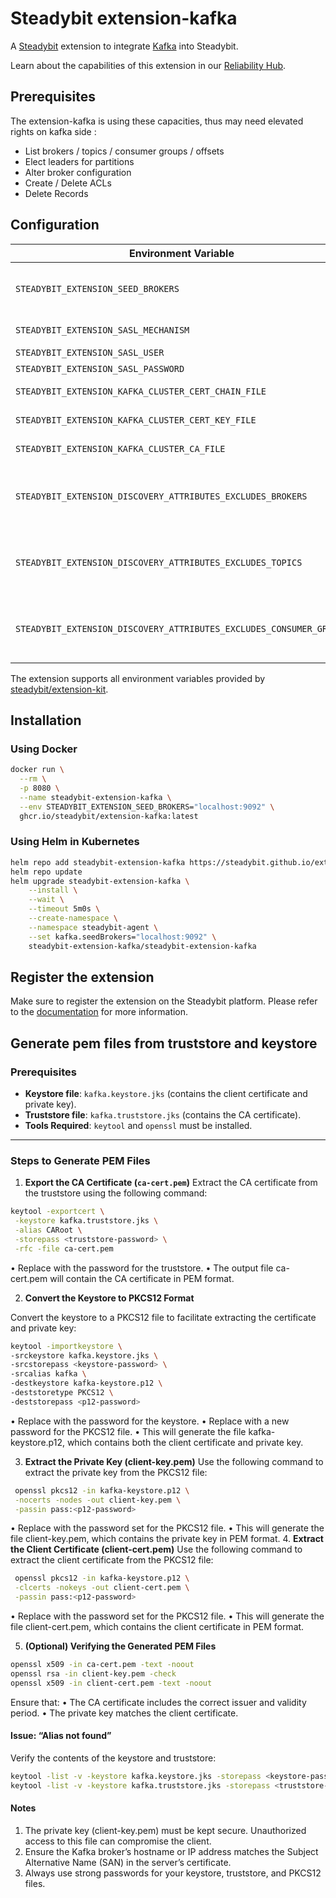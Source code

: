 # Steadybit extension-kafka

A [Steadybit](https://www.steadybit.com/) extension to integrate [Kafka](https://kafka.apache.org/) into Steadybit.

Learn about the capabilities of this extension in our [Reliability Hub](https://hub.steadybit.com/extension/com.steadybit.extension_kafka).

## Prerequisites

The extension-kafka is using these capacities, thus may need elevated rights on kafka side :
- List brokers / topics / consumer groups / offsets
- Elect leaders for partitions
- Alter broker configuration
- Create / Delete ACLs
- Delete Records

## Configuration

| Environment Variable                                                | Helm value                               | Meaning                                                                                                                | Required | Default |
|---------------------------------------------------------------------|------------------------------------------|------------------------------------------------------------------------------------------------------------------------|----------|---------|
| `STEADYBIT_EXTENSION_SEED_BROKERS`                                  | `kafka.seedBrokers`                      | Brokers hosts (without scheme) with port separated by comma (example: "localhost:9092,localhost:9093"                  | yes      |         |
| `STEADYBIT_EXTENSION_SASL_MECHANISM`                                | `kafka.auth.saslMechanism`               | PLAIN, SCRAM-SHA-256, or SCRAM-SHA-512                                                                                 | no       |         |
| `STEADYBIT_EXTENSION_SASL_USER`                                     | `kafka.auth.saslUser`                    | Sasl User                                                                                                              | no       |         |
| `STEADYBIT_EXTENSION_SASL_PASSWORD`                                 | `kafka.auth.saslPassword`                | Sasl Password                                                                                                          | no       |         |
| `STEADYBIT_EXTENSION_KAFKA_CLUSTER_CERT_CHAIN_FILE`                 | `kafka.auth.kafkaClusterCertChainFile`   | The client certificate in PEM format.                                                                                  | no       |         |
| `STEADYBIT_EXTENSION_KAFKA_CLUSTER_CERT_KEY_FILE`                   | `kafka.auth.kafkaClusterCertKeyFile`     | The private key associated with the client certificate.                                                                | no       |         |
| `STEADYBIT_EXTENSION_KAFKA_CLUSTER_CA_FILE`                         | `kafka.auth.kafkaClusterCaFile`          | The Certificate Authority (CA) certificate in PEM format.                                                              | no       |         |
| `STEADYBIT_EXTENSION_DISCOVERY_ATTRIBUTES_EXCLUDES_BROKERS`         | `discovery.attributes.excludes.broker`   | List of Broker Attributes which will be excluded during discovery. Checked by key equality and supporting trailing "*" | no       |         |
| `STEADYBIT_EXTENSION_DISCOVERY_ATTRIBUTES_EXCLUDES_TOPICS`          | `discovery.attributes.excludes.topic`    | List of Broker Attributes which will be excluded during discovery. Checked by key equality and supporting trailing "*" | no       |         |
| `STEADYBIT_EXTENSION_DISCOVERY_ATTRIBUTES_EXCLUDES_CONSUMER_GROUPS` | `discovery.attributes.excludes.consumer` | List of Broker Attributes which will be excluded during discovery. Checked by key equality and supporting trailing "*" | no       |         |


The extension supports all environment variables provided by [steadybit/extension-kit](https://github.com/steadybit/extension-kit#environment-variables).

## Installation

### Using Docker

```sh
docker run \
  --rm \
  -p 8080 \
  --name steadybit-extension-kafka \
  --env STEADYBIT_EXTENSION_SEED_BROKERS="localhost:9092" \
  ghcr.io/steadybit/extension-kafka:latest
```

### Using Helm in Kubernetes

```sh
helm repo add steadybit-extension-kafka https://steadybit.github.io/extension-kafka
helm repo update
helm upgrade steadybit-extension-kafka \
    --install \
    --wait \
    --timeout 5m0s \
    --create-namespace \
    --namespace steadybit-agent \
    --set kafka.seedBrokers="localhost:9092" \
    steadybit-extension-kafka/steadybit-extension-kafka
```

## Register the extension

Make sure to register the extension on the Steadybit platform. Please refer to the [documentation](https://docs.steadybit.com/integrate-with-steadybit/extensions/extension-installation) for more information.

## Generate pem files from truststore and keystore

### Prerequisites
- **Keystore file**: `kafka.keystore.jks` (contains the client certificate and private key).
- **Truststore file**: `kafka.truststore.jks` (contains the CA certificate).
- **Tools Required**: `keytool` and `openssl` must be installed.

---

### Steps to Generate PEM Files

1. **Export the CA Certificate (`ca-cert.pem`)**
	 Extract the CA certificate from the truststore using the following command:

```bash
keytool -exportcert \
 -keystore kafka.truststore.jks \
 -alias CARoot \
 -storepass <truststore-password> \
 -rfc -file ca-cert.pem
```

•	Replace <truststore-password> with the password for the truststore.
•	The output file ca-cert.pem will contain the CA certificate in PEM format.

2.	**Convert the Keystore to PKCS12 Format**

Convert the keystore to a PKCS12 file to facilitate extracting the certificate and private key:

```bash
keytool -importkeystore \
-srckeystore kafka.keystore.jks \
-srcstorepass <keystore-password> \
-srcalias kafka \
-destkeystore kafka-keystore.p12 \
-deststoretype PKCS12 \
-deststorepass <p12-password>
```
•	Replace <keystore-password> with the password for the keystore.
•	Replace <p12-password> with a new password for the PKCS12 file.
•	This will generate the file kafka-keystore.p12, which contains both the client certificate and private key.

3. **Extract the Private Key (client-key.pem)**
Use the following command to extract the private key from the PKCS12 file:
```bash
 openssl pkcs12 -in kafka-keystore.p12 \
 -nocerts -nodes -out client-key.pem \
 -passin pass:<p12-password>
```
•	Replace <p12-password> with the password set for the PKCS12 file.
•	This will generate the file client-key.pem, which contains the private key in PEM format.
4. **Extract the Client Certificate (client-cert.pem)**
Use the following command to extract the client certificate from the PKCS12 file:
```bash
 openssl pkcs12 -in kafka-keystore.p12 \
 -clcerts -nokeys -out client-cert.pem \
 -passin pass:<p12-password>
```
•	Replace <p12-password> with the password set for the PKCS12 file.
•	This will generate the file client-cert.pem, which contains the client certificate in PEM format.

5. **(Optional) Verifying the Generated PEM Files**
```bash
openssl x509 -in ca-cert.pem -text -noout
openssl rsa -in client-key.pem -check
openssl x509 -in client-cert.pem -text -noout
```
Ensure that:
•	The CA certificate includes the correct issuer and validity period.
•	The private key matches the client certificate.


#### Issue: “Alias not found”
Verify the contents of the keystore and truststore:
```bash
keytool -list -v -keystore kafka.keystore.jks -storepass <keystore-password>
keytool -list -v -keystore kafka.truststore.jks -storepass <truststore-password>
```

#### Notes
1.	The private key (client-key.pem) must be kept secure. Unauthorized access to this file can compromise the client.
2.	Ensure the Kafka broker’s hostname or IP address matches the Subject Alternative Name (SAN) in the server’s certificate.
3.	Always use strong passwords for your keystore, truststore, and PKCS12 files.
